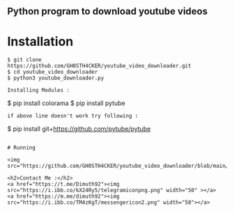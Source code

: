 <h2>Python program to download youtube videos </h2>

# Installation

```
$ git clone https://github.com/GH0STH4CKER/youtube_video_downloader.git
$ cd youtube_video_downloader
$ python3 youtube_downloader.py

Installing Modules :
```
$ pip install colorama
$ pip install pytube
```
if above line doesn't work try following :
```
$ pip install git+https://github.com/pytube/pytube
```

# Running

<img src="https://github.com/GH0STH4CKER/youtube_video_downloader/blob/main/ytviddown.gif">

<h2>Contact Me :</h2>
<a href="https://t.me/Dimuth92"><img src="https://i.ibb.co/kX24Ry5/telegramiconpng.png" width="50" ></a>
<a href="https://m.me/dimuth92"><img src="https://i.ibb.co/TM4zKgT/messengericon2.png" width="50"></a>
